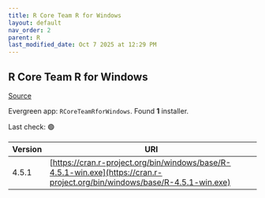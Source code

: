 ```yaml
---
title: R Core Team R for Windows
layout: default
nav_order: 2
parent: R
last_modified_date: Oct 7 2025 at 12:29 PM
---
```


## R Core Team R for Windows

[Source](https://cran.r-project.org/bin/windows/base/)

Evergreen app: `RCoreTeamRforWindows`. Found **1** installer.

Last check: 🟢

| Version | URI                                                                                                                        |
| ------- | -------------------------------------------------------------------------------------------------------------------------- |
| 4.5.1   | [https://cran.r-project.org/bin/windows/base/R-4.5.1-win.exe](https://cran.r-project.org/bin/windows/base/R-4.5.1-win.exe) |
